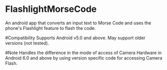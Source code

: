 # FlashlightMorseCode
An android app that converts an input text to Morse Code and uses the phone's Flashlight feature to flash the code.

#Compatibility
Supports Android v5.0 and above. May support older versions (not tested).

#Note
Handles the difference in the mode of access of Camera Hardware in Android 6.0 and above by using version specific code for accessing Camera Flash.
